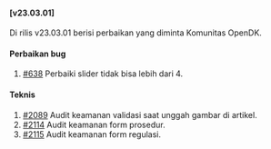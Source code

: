 #### [v23.03.01]

Di rilis v23.03.01 berisi perbaikan yang diminta Komunitas OpenDK.

#### Perbaikan bug

1. [#638](https://github.com/OpenSID/OpenDK/issues/638) Perbaiki slider tidak bisa lebih dari 4.

#### Teknis

1. [#2089](https://github.com/OpenSID/premium/issues/2089) Audit keamanan validasi saat unggah gambar di artikel.
2. [#2114](https://github.com/OpenSID/premium/issues/2114) Audit keamanan form prosedur.
3. [#2115](https://github.com/OpenSID/premium/issues/2115) Audit keamanan form regulasi.
